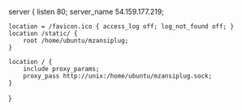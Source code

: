 <!-- [Unit]
Description=gunicorn daemon
After=network.target

[Service]
User=ubuntu
Group=www-data
WorkingDirectory=/home/ubuntu/mzansiplug
ExecStart=/home/ubuntu/mzansiplug/venv/bin/gunicorn --access-logfile - --workers 3 --bind unix:/home/ubuntu/mzansiplug.sock mzansiplug.wsgi:application

[Install]
WantedBy=multi-user.target

 -->

server {
    listen 80;
    server_name 54.159.177.219;

    location = /favicon.ico { access_log off; log_not_found off; }
    location /static/ {
        root /home/ubuntu/mzansiplug;
    }

    location / {
        include proxy_params;
        proxy_pass http://unix:/home/ubuntu/mzansiplug.sock;
    }
}